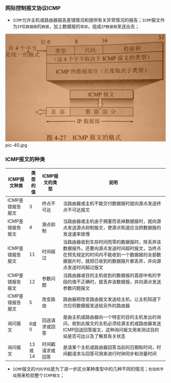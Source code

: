 ### 网际控制报文协议ICMP
+ `ICMP`允许主机或路由器报告差错情况和提供有关异常情况的报告；`ICMP`报文作为`IP层数据报`的`数据`，加上数据报的`首部`，组成`IP数据报`发送出去；

![image](https://github.com/ningbaoqi/ComputerNetWork/blob/master/gif/pic-40.jpg)   pic-40.jpg

### ICMP报文的种类

|ICMP报文种类|类型的值|ICMP报文的类型|说明|
|------|------|------|------|
|ICMP差错报告报文|3|终点不可达|当路由器或主机不能交付数据报时就向源点发送终点不可达报文|
|ICMP差错报告报文|4|源点抑制|当路由器或主机由于拥塞而丢掉数据报时，就向源点发送源点抑制报文，使源点知道应当把数据报的发送速率放慢|
|ICMP差错报告报文|11|时间超过|当路由器收到生存时间而零的数据报时，除丢弃该数据报外，还要向源点发送时间超时报文，当终点在预先规定的时间内不能收到一个数据报的全部数据报片时，就把已收到的数据报片都丢弃，并向源点发送时间超过报文|
|ICMP差错报告报文|12|参数问题|当路由器或目的主机收到的数据报的首部中有的字段的值不正确时，就丢弃该数据报，并向源点发送参数问题报文|
|ICMP差错报告报文|5|改变路由|路由器把改变路由报文发送给主机，让主机知道下次应将数据报发送给另外的路由器|
|询问报文|8或0|回送请求或回答|是由主机或路由器向一个特定的目的主机发出的询问，收到此报文的主机必须给源主机或路由器发送ICMP回送回答报文，这种询问报文用来测试目的站是否可达以及了解其有关状态
|询问报文|13或14|时间戳请求或回答|是请某个主机或路由器回答当前的日期和时间，时间戳请求与回答可用来进行时钟同步和测量时间|

+ `ICMP`报文的`代码字段`是为了进一步区分某种类型中的几种不同的情况；`检验和字段`用来检验整个`ICMP报文`；
